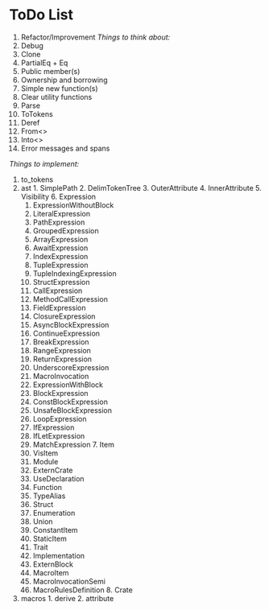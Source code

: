 # ToDo List
 1. Refactor/Improvement
  *Things to think about:*
   1. Debug
   2. Clone
   3. PartialEq + Eq
   4. Public member(s)
   5. Ownership and borrowing
   6. Simple new function(s)
   7. Clear utility functions
   8. Parse
   9. ToTokens
   10. Deref
   11. From<>
   12. Into<>
   13. Error messages and spans

  *Things to implement:*
   1. to_tokens
   2. ast
     1. SimplePath
     2. DelimTokenTree
     3. OuterAttribute
     4. InnerAttribute
     5. Visibility
     6. Expression
       1. ExpressionWithoutBlock
         1. LiteralExpression
         2. PathExpression
         3. GroupedExpression
         4. ArrayExpression
         5. AwaitExpression
         6. IndexExpression
         7. TupleExpression
         8. TupleIndexingExpression
         9. StructExpression
         10. CallExpression
         11. MethodCallExpression
         12. FieldExpression
         13. ClosureExpression
         14. AsyncBlockExpression
         15. ContinueExpression
         16. BreakExpression
         17. RangeExpression
         18. ReturnExpression
         19. UnderscoreExpression
         20. MacroInvocation
       2. ExpressionWithBlock
         1. BlockExpression
         2. ConstBlockExpression
         3. UnsafeBlockExpression
         4. LoopExpression
         5. IfExpression
         6. IfLetExpression
         7. MatchExpression
     7. Item
       1. VisItem
         1. Module
         2. ExternCrate
         3. UseDeclaration
         4. Function
         5. TypeAlias
         6. Struct
         7. Enumeration
         8. Union
         9. ConstantItem
         10. StaticItem
         11. Trait
         12. Implementation
         13. ExternBlock
       2. MacroItem
         1. MacroInvocationSemi
         2. MacroRulesDefinition
     8. Crate
   3. macros
     1. derive
     2. attribute